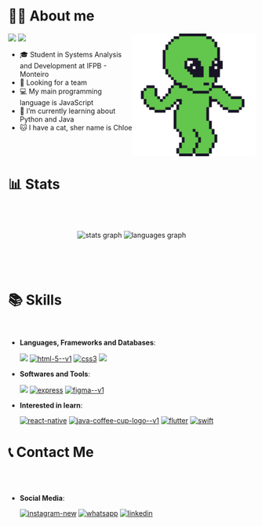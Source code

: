 # 👨‍💻 About me

<img align="right" src="alien.gif" width="250" height="250"></img>
 <p align="left">
  <img src="https://img.shields.io/badge/Area-Frontend%20Development-blue" />
  <img src="https://img.shields.io/badge/Languages-Portuguese / English-blue" />
</p>

- 🎓 Student in Systems Analysis and Development at IFPB - Monteiro
- 🔭 Looking for a team
- 💻 My main programming language is JavaScript
- 🌱 I’m currently learning about Python and Java
- 🐱 I have a cat, sher name is Chloe

<br>

<br>

# 📊 Stats

<br><br>

<div align="center">
  <img src="https://github-readme-stats.vercel.app/api?username=jarthurdev&hide_title=true&hide_rank=false&show_icons=true&include_all_commits=true&count_private=true&disable_animations=false&theme=dark&locale=en&hide_border=true&order=1" height="150" alt="stats graph"  />
  <img src="https://github-readme-stats.vercel.app/api/top-langs?username=jarthurdev&locale=en&hide_title=true&layout=compact&card_width=320&langs_count=5&theme=dark&hide_border=true&order=2" height="150" alt="languages graph"  />
</div>

<br><br><br>

# 📚 Skills

<br>

<p align="center">

- **Languages, Frameworks and Databases**:

     <a href="#"><img src="https://img.icons8.com/color/48/000000/python.png"/></a>
     <a href="#"><img width="48" height="48" src="https://img.icons8.com/color/48/html-5--v1.png" alt="html-5--v1"/></a>
     <a href="#"><img width="48" height="48" src="https://img.icons8.com/color/48/css3.png" alt="css3"/></a>
     <a href="#"><img src="https://img.icons8.com/color/48/000000/javascript.png"/></a>

- **Softwares and Tools**:

   <a href="#"><img src="https://img.icons8.com/color/48/000000/github.png"/></a>
    <a href="#"><img src="https://www.svgrepo.com/show/452129/vs-code.svg" alt="express" width="40" height="45"/></a>
    <a href="#"><img width="45" height="45" src="https://img.icons8.com/color/48/figma--v1.png" alt="figma--v1"/></a>
  
   
- **Interested in learn**:

   <a href="#"><img width="48" height="48" src="https://img.icons8.com/color/48/react-native.png" alt="react-native"/></a>
   <a href="#"><img width="48" height="48" src="https://img.icons8.com/color/48/java-coffee-cup-logo--v1.png" alt="java-coffee-cup-logo--v1"/></a>
   <a href="#"><img width="48" height="48" src="https://img.icons8.com/color/48/flutter.png" alt="flutter"/></a>
   <a href="#"><img width="48" height="48" src="https://img.icons8.com/color/48/swift.png" alt="swift"/></a>


# 📞 Contact Me

<br><br>

- **Social Media**:

	<a href="https://www.instagram.com/jarthurdev/"><img width="48" height="48" src="https://img.icons8.com/fluency/48/instagram-new.png" alt="instagram-new"/></a>
	<a href="https://api.whatsapp.com/send?phone=5583999318836&text=Olá,%20João!%20Eu%20quero%20transformar%20a%20minha%20ideia%20em%20uma%20experiência%20inesquecível."><img width="50" height="50" 				src="https://img.icons8.com/water-color/50/whatsapp.png" alt="whatsapp"/></a>
	<a href="https://www.linkedin.com/in/joão-arthur-5a86801a2/"><img width="48" height="48" src="https://img.icons8.com/color/48/linkedin.png" alt="linkedin"/></a>










</p>
</div>
